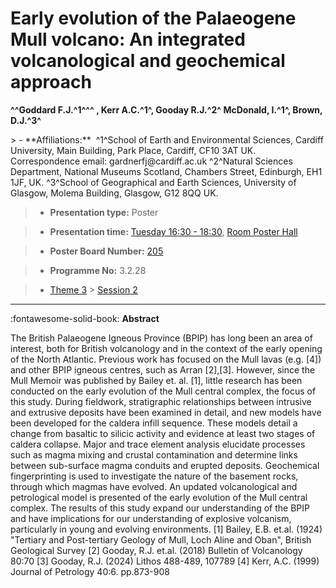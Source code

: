# Early evolution of the Palaeogene Mull volcano: An integrated volcanological and geochemical approach

**^^Goddard F.J.^1^^^ , Kerr A.C.^1^, Gooday R.J.^2^ McDonald, I.^1^, Brown, D.J.^3^**

<!-- more -->> - **Affiliations:**  ^1^School of Earth and Environmental Sciences, Cardiff University, Main Building, Park Place, Cardiff, CF10 3AT UK. Correspondence email: gardnerfj@cardiff.ac.uk ^2^Natural Sciences Department, National Museums Scotland, Chambers Street, Edinburgh, EH1 1JF, UK. ^3^School of Geographical and Earth Sciences, University of Glasgow, Molema Building, Glasgow, G12 8QQ UK. 

> - **Presentation type:** Poster

> - **Presentation time:** [Tuesday 16:30 - 18:30](../sessions_comparison.md#__tabbed_2_6), [Room Poster Hall](../maps_venue.md#__tabbed_1_1)

> - **Poster Board Number:** [205](../map_poster_boards.md#tuesday)

> - **Programme No:** 3.2.28

> - [Theme 3](../theme3.md) > [Session 2](../sessions/session-3-2.md)

--- 

:fontawesome-solid-book: **Abstract**

The British Palaeogene Igneous Province (BPIP) has long been an area of interest, both for British volcanology and in the context of the early opening of the North Atlantic. Previous work has focused on the Mull lavas (e.g. [4]) and other BPIP igneous centres, such as Arran [2],[3]. However, since the Mull Memoir was published by Bailey et. al. [1], little research has been conducted on the early evolution of the Mull central complex, the focus of this study.
During fieldwork, stratigraphic relationships between intrusive and extrusive deposits have been examined in detail, and new models have been developed for the caldera infill sequence. These models detail a change from basaltic to silicic activity and evidence at least two stages of caldera collapse. Major and trace element analysis elucidate processes such as magma mixing and crustal contamination and determine links between sub-surface magma conduits and erupted deposits. Geochemical fingerprinting is used to investigate the nature of the basement rocks, through which magmas have evolved.
An updated volcanological and petrological model is presented of the early evolution of the Mull central complex. The results of this study expand our understanding of the BPIP and have implications for our understanding of explosive volcanism, particularly in young and evolving environments.
[1] Bailey, E.B. et.al. (1924) "Tertiary and Post-tertiary Geology of Mull, Loch Aline and Oban", British Geological Survey
[2] Gooday, R.J. et.al. (2018) Bulletin of Volcanology 80:70
[3] Gooday, R.J. (2024) Lithos 488-489, 107789
[4] Kerr, A.C. (1999) Journal of Petrology 40:6. pp.873-908

